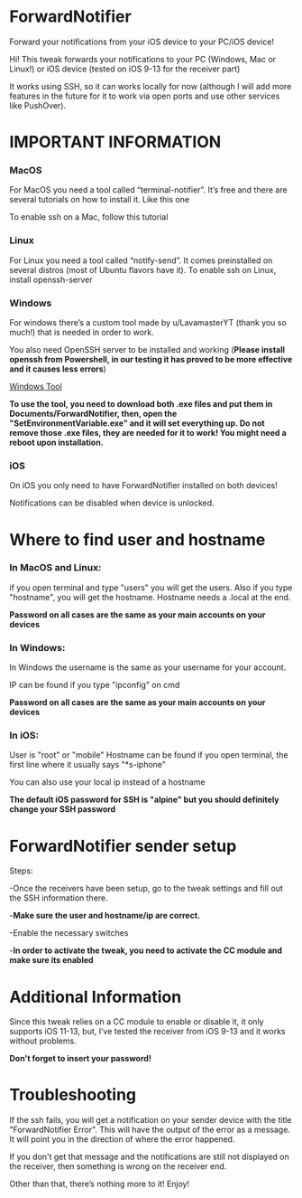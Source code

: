 # ForwardNotifier
Forward your notifications from your iOS device to your PC/iOS device!


Hi! This tweak forwards your notifications to your PC (Windows, Mac or Linux!) or iOS device (tested on iOS 9-13 for the receiver part)

It works using SSH, so it can works locally for now (although I will add more features in the future for it to work via open ports and use other services like PushOver).

# IMPORTANT INFORMATION

### MacOS

For MacOS you need a tool called “terminal-notifier”. It’s free and there are several tutorials on how to install it. Like this one

To enable ssh on a Mac, follow this tutorial

### Linux

For Linux you need a tool called “notify-send”. It comes preinstalled on several distros (most of Ubuntu flavors have it). 
To enable ssh on Linux, install openssh-server

### Windows

For windows there’s a custom tool made by u/LavamasterYT (thank you so much!) that is needed in order to work. 

You also need OpenSSH server to be installed and working (**Please install openssh from Powershell, in our testing it has proved to be more effective and it causes less errors**)

[Windows Tool](https://github.com/Greg0109/ForwardNotifier/tree/master/Windows%20Client)

**To use the tool, you need to download both .exe files and put them in Documents/ForwardNotifier, then, open the "SetEnvironmentVariable.exe" and it will set everything up.
Do not remove those .exe files, they are needed for it to work!
You might need a reboot upon installation.**

### iOS

On iOS you only need to have ForwardNotifier installed on both devices!

Notifications can be disabled when device is unlocked.

# Where to find user and hostname

### In MacOS and Linux:

if you open terminal and type "users" you will get the users.
Also if you type "hostname", you will get the hostname.
Hostname needs a .local at the end.

**Password on all cases are the same as your main accounts on your devices**

### In Windows:
In Windows the username is the same as your username for your account.

IP can be found if you type "ipconfig" on cmd

**Password on all cases are the same as your main accounts on your devices**

### In iOS:
User is "root" or "mobile"
Hostname can be found if you open terminal, the first line where it usually says "*s-iphone"

You can also use your local ip instead of a hostname

**The default iOS password for SSH is "alpine" but you should definitely change your SSH password**

# ForwardNotifier sender setup
Steps:

-Once the receivers have been setup, go to the tweak settings and fill out the SSH information there. 

-**Make sure the user and hostname/ip are correct.**

-Enable the necessary switches

-**In order to activate the tweak, you need to activate the CC module and make sure its enabled**

# Additional Information

Since this tweak relies on a CC module to enable or disable it, it only supports iOS 11-13, but, I’ve tested the receiver from iOS 9-13 and it works without problems.

**Don't forget to insert your password!**

# Troubleshooting

If the ssh fails, you will get a notification on your sender device with the title "ForwardNotifier Error". This will have the output of the error as a message. It will point you in the direction of where the error happened.

If you don't get that message and the notifications are still not displayed on the receiver, then something is wrong on the receiver end.


Other than that, there’s nothing more to it! Enjoy!
